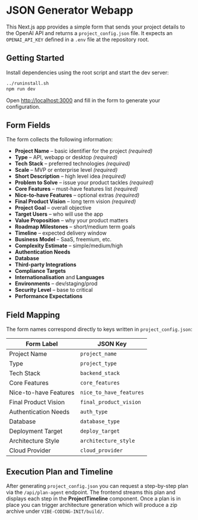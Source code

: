 # JSON Generator Webapp

This Next.js app provides a simple form that sends your project details to the OpenAI API and returns a `project_config.json` file. It expects an `OPENAI_API_KEY` defined in a `.env` file at the repository root.

## Getting Started

Install dependencies using the root script and start the dev server:

```bash
../runinstall.sh
npm run dev
```

Open [http://localhost:3000](http://localhost:3000) and fill in the form to generate your configuration.

## Form Fields

The form collects the following information:

- **Project Name** – basic identifier for the project *(required)*
- **Type** – API, webapp or desktop *(required)*
- **Tech Stack** – preferred technologies *(required)*
- **Scale** – MVP or enterprise level *(required)*
- **Short Description** – high level idea *(required)*
- **Problem to Solve** – issue your product tackles *(required)*
- **Core Features** – must-have features list *(required)*
- **Nice-to-have Features** – optional extras *(required)*
- **Final Product Vision** – long term vision *(required)*
- **Project Goal** – overall objective
- **Target Users** – who will use the app
- **Value Proposition** – why your product matters
- **Roadmap Milestones** – short/medium term goals
- **Timeline** – expected delivery window
- **Business Model** – SaaS, freemium, etc.
- **Complexity Estimate** – simple/medium/high
- **Authentication Needs**
- **Database**
- **Third-party Integrations**
- **Compliance Targets**
- **Internationalisation** and **Languages**
- **Environments** – dev/staging/prod
- **Security Level** – base to critical
- **Performance Expectations**

## Field Mapping

The form names correspond directly to keys written in `project_config.json`:

| Form Label | JSON Key |
|------------|---------|
| Project Name | `project_name` |
| Type | `project_type` |
| Tech Stack | `backend_stack` |
| Core Features | `core_features` |
| Nice-to-have Features | `nice_to_have_features` |
| Final Product Vision | `final_product_vision` |
| Authentication Needs | `auth_type` |
| Database | `database_type` |
| Deployment Target | `deploy_target` |
| Architecture Style | `architecture_style` |
| Cloud Provider | `cloud_provider` |

## Execution Plan and Timeline

After generating `project_config.json` you can request a step-by-step plan via the `/api/plan-agent` endpoint. The frontend streams this plan and displays each step in the **ProjectTimeline** component. Once a plan is in place you can trigger architecture generation which will produce a zip archive under `VIBE-CODING-INIT/build/`.
